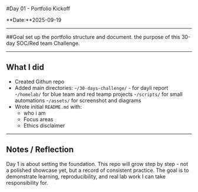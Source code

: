 #Day 01 - Portfolio Kickoff

**Date:**2025-09-19


---

##Goal
set up the portfolio structure and document. the purpose of this 30-day SOC/Red team Challenge.

---

## What I did
- Created Githun repo
- Added main directories:
    -`/30-days-challenge/` - for dayli report
    -`/homelab/` for blue team and red teamp projects
    -`/scripts/` for small automations
    -`/assets/` for screenshot and diagrams
- Wrote initial `README.md` with:
    - who i am
    - Focus areas
    - Ethics disclaimer

---

## Notes / Reflection
Day 1 is about setting the foundation. This repo will grow step by step - not a polished showcase yet, but a record of consistent practice. The goal is to demonstrate learning, reproducibility, and real lab work I can take responsibility for.